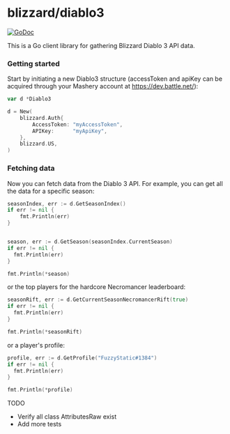 
# blizzard/diablo3

[![GoDoc](https://godoc.org/github.com/FuzzyStatic/blizzard/diablo3?status.svg)](http://godoc.org/github.com/FuzzyStatic/blizzard/diablo3)

This is a Go client library for gathering Blizzard Diablo 3 API data.

### Getting started

Start by initiating a new Diablo3 structure (accessToken and apiKey can be acquired through your Mashery account at https://dev.battle.net/):

```go
var d *Diablo3

d = New(
	blizzard.Auth{
		AccessToken: "myAccessToken",
		APIKey:      "myApiKey",
	},
	blizzard.US,
)
```

### Fetching data

Now you can fetch data from the Diablo 3 API. For example, you can get all the data for a specific season:

```go
seasonIndex, err := d.GetSeasonIndex()
if err != nil {
	fmt.Println(err)
}


season, err := d.GetSeason(seasonIndex.CurrentSeason)
if err != nil {
  fmt.Println(err)
}

fmt.Println(*season)
```

or the top players for the hardcore Necromancer leaderboard:

```go
seasonRift, err := d.GetCurrentSeasonNecromancerRift(true)
if err != nil {
  fmt.Println(err)
}

fmt.Println(*seasonRift)
```

or a player's profile:

```go
profile, err := d.GetProfile("FuzzyStatic#1384")
if err != nil {
  fmt.Println(err)
}

fmt.Println(*profile)
```

TODO
* Verify all class AttributesRaw exist
* Add more tests
